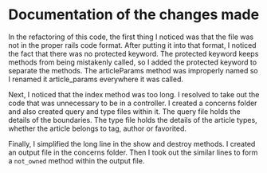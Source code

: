 # Documentation of the changes made

In the refactoring of this code, the first thing I noticed was that the file was not in the proper rails code format. After putting it into that format, I noticed the fact that there was no protected keyword. The protected keyword keeps methods from being mistakenly called, so I added the protected keyword to separate the methods. The articleParams method was improperly named so I renamed it article_params everywhere it was called.

Next, I noticed that the index method was too long. I resolved to take out the code that was unnecessary to be in a controller. I created a concerns folder and also created query and type files within it. The query file holds the details of the boundaries. The type file holds the details of the article types, whether the article belongs to tag, author or favorited.

Finally, I simplified the long line in the show and destroy methods. I created an output file in the concerns folder. Then I took out the similar lines to form a `not_owned` method within the output file.
